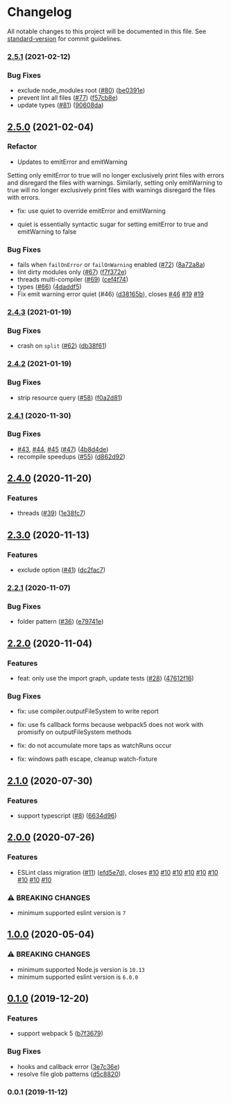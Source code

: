 # Changelog

All notable changes to this project will be documented in this file. See [standard-version](https://github.com/conventional-changelog/standard-version) for commit guidelines.

### [2.5.1](https://github.com/webpack-contrib/eslint-webpack-plugin/compare/v2.5.0...v2.5.1) (2021-02-12)


### Bug Fixes

* exclude node_modules root ([#80](https://github.com/webpack-contrib/eslint-webpack-plugin/issues/80)) ([be0391e](https://github.com/webpack-contrib/eslint-webpack-plugin/commit/be0391e28322e220cf628f842f35b3d800c284c0))
* prevent lint all files ([#77](https://github.com/webpack-contrib/eslint-webpack-plugin/issues/77)) ([f57cb8e](https://github.com/webpack-contrib/eslint-webpack-plugin/commit/f57cb8e1f01c522e562f0af3460d900d7fbba94f))
* update types ([#81](https://github.com/webpack-contrib/eslint-webpack-plugin/issues/81)) ([90608da](https://github.com/webpack-contrib/eslint-webpack-plugin/commit/90608da93f13ae2de70c2696d4284c1558a3f301))

## [2.5.0](https://github.com/webpack-contrib/eslint-webpack-plugin/compare/v2.4.3...v2.5.0) (2021-02-04)


### Refactor

* Updates to emitError and emitWarning

Setting only emitError to true will no longer exclusively print files with errors
and disregard the files with warnings. Similarly, setting only emitWarning to true
will no longer exclusively print files with warnings disregard the files with errors.

* fix: use quiet to override emitError and emitWarning

- quiet is essentially syntactic sugar for setting emitError to true
and emitWarning to false

### Bug Fixes

* fails when `failOnError` or `failOnWarning` enabled ([#72](https://github.com/webpack-contrib/eslint-webpack-plugin/issues/72)) ([8a72a8a](https://github.com/webpack-contrib/eslint-webpack-plugin/commit/8a72a8ad26b8decb800f955d8f4d362f280c4d0f))
* lint dirty modules only ([#67](https://github.com/webpack-contrib/eslint-webpack-plugin/issues/67)) ([f7f372e](https://github.com/webpack-contrib/eslint-webpack-plugin/commit/f7f372e800e75fcd2928655648fee01266c6d158))
* threads multi-compiler ([#69](https://github.com/webpack-contrib/eslint-webpack-plugin/issues/69)) ([cef4f74](https://github.com/webpack-contrib/eslint-webpack-plugin/commit/cef4f7473707fb3f069ec44c54b5ed2d27d931f8))
* types ([#66](https://github.com/webpack-contrib/eslint-webpack-plugin/issues/66)) ([4daddf5](https://github.com/webpack-contrib/eslint-webpack-plugin/commit/4daddf5335b2c78203482d7e7f6d82a909277212))
* Fix emit warning error quiet (#46) ([d38165b](https://github.com/webpack-contrib/eslint-webpack-plugin/commit/d38165bef1e2d73a9d53f42d80b926c9eab12707)), closes [#46](https://github.com/webpack-contrib/eslint-webpack-plugin/issues/46) [#19](https://github.com/webpack-contrib/eslint-webpack-plugin/issues/19) [#19](https://github.com/webpack-contrib/eslint-webpack-plugin/issues/19)

### [2.4.3](https://github.com/webpack-contrib/eslint-webpack-plugin/compare/v2.4.2...v2.4.3) (2021-01-19)


### Bug Fixes

* crash on `split` ([#62](https://github.com/webpack-contrib/eslint-webpack-plugin/issues/62)) ([db38f61](https://github.com/webpack-contrib/eslint-webpack-plugin/commit/db38f611965cfdec83984364e0b982bbd7a678e0))

### [2.4.2](https://github.com/webpack-contrib/eslint-webpack-plugin/compare/v2.4.1...v2.4.2) (2021-01-19)


### Bug Fixes

* strip resource query ([#58](https://github.com/webpack-contrib/eslint-webpack-plugin/issues/58)) ([f0a2d81](https://github.com/webpack-contrib/eslint-webpack-plugin/commit/f0a2d81a4feecf87e13649f2930f773c04fa3814))

### [2.4.1](https://github.com/webpack-contrib/eslint-webpack-plugin/compare/v2.4.0...v2.4.1) (2020-11-30)


### Bug Fixes

* [#43](https://github.com/webpack-contrib/eslint-webpack-plugin/issues/43), [#44](https://github.com/webpack-contrib/eslint-webpack-plugin/issues/44), [#45](https://github.com/webpack-contrib/eslint-webpack-plugin/issues/45) ([#47](https://github.com/webpack-contrib/eslint-webpack-plugin/issues/47)) ([4b8d4de](https://github.com/webpack-contrib/eslint-webpack-plugin/commit/4b8d4def970381126f70c8407eb708c1c975bbf5))
* recompile speedups ([#55](https://github.com/webpack-contrib/eslint-webpack-plugin/issues/55)) ([d862d92](https://github.com/webpack-contrib/eslint-webpack-plugin/commit/d862d9291853c6b7430a0dbdc965b16db0723925))

## [2.4.0](https://github.com/webpack-contrib/eslint-webpack-plugin/compare/v2.3.0...v2.4.0) (2020-11-20)


### Features

* threads ([#39](https://github.com/webpack-contrib/eslint-webpack-plugin/issues/39)) ([1e38fc7](https://github.com/webpack-contrib/eslint-webpack-plugin/commit/1e38fc77fd575d9e56be0da6a206ded54a8f7c34))

## [2.3.0](https://github.com/webpack-contrib/eslint-webpack-plugin/compare/v2.2.1...v2.3.0) (2020-11-13)


### Features

* exclude option ([#41](https://github.com/webpack-contrib/eslint-webpack-plugin/issues/41)) ([dc2fac7](https://github.com/webpack-contrib/eslint-webpack-plugin/commit/dc2fac7918c0733f26fa5a1683315bf439370559))

### [2.2.1](https://github.com/webpack-contrib/eslint-webpack-plugin/compare/v2.2.0...v2.2.1) (2020-11-07)


### Bug Fixes

* folder pattern ([#36](https://github.com/webpack-contrib/eslint-webpack-plugin/issues/36)) ([e79741e](https://github.com/webpack-contrib/eslint-webpack-plugin/commit/e79741ee22d04c8c6e4d6f11d6869434ed5b339d))

## [2.2.0](https://github.com/webpack-contrib/eslint-webpack-plugin/compare/v1.0.0...v2.2.0) (2020-11-04)


### Features

* feat: only use the import graph, update tests ([#28](https://github.com/webpack-contrib/eslint-webpack-plugin/pull/28)) ([47612f16](https://github.com/webpack-contrib/eslint-webpack-plugin/commit/47612f16894f22f4b5c3848595bba48ca8eb9b0f))

### Bug Fixes

* fix: use compiler.outputFileSystem to write report

* fix: use fs callback forms because webpack5 does not work with promisify on outputFileSystem methods

* fix: do not accumulate more taps as watchRuns occur

* fix: windows path escape, cleanup watch-fixture

## [2.1.0](https://github.com/webpack-contrib/eslint-webpack-plugin/compare/v1.0.0...v2.1.0) (2020-07-30)


### Features

* support typescript ([#8](https://github.com/webpack-contrib/eslint-webpack-plugin/issues/8)) ([6634d96](https://github.com/webpack-contrib/eslint-webpack-plugin/commit/6634d96e7e80dd2d7097479f13a48115e0544f59))

## [2.0.0](https://github.com/webpack-contrib/eslint-webpack-plugin/compare/v1.0.0...v2.0.0) (2020-07-26)


### Features

* ESLint class migration ([#11](https://github.com/webpack-contrib/eslint-webpack-plugin/issues/11)) ([efd5e7d](https://github.com/webpack-contrib/eslint-webpack-plugin/commit/efd5e7d01b8569c5dcb2808f618f56e4857fcf52)), closes [#10](https://github.com/webpack-contrib/eslint-webpack-plugin/issues/10) [#10](https://github.com/webpack-contrib/eslint-webpack-plugin/issues/10) [#10](https://github.com/webpack-contrib/eslint-webpack-plugin/issues/10) [#10](https://github.com/webpack-contrib/eslint-webpack-plugin/issues/10) [#10](https://github.com/webpack-contrib/eslint-webpack-plugin/issues/10) [#10](https://github.com/webpack-contrib/eslint-webpack-plugin/issues/10) [#10](https://github.com/webpack-contrib/eslint-webpack-plugin/issues/10) [#10](https://github.com/webpack-contrib/eslint-webpack-plugin/issues/10) [#10](https://github.com/webpack-contrib/eslint-webpack-plugin/issues/10)

### ⚠ BREAKING CHANGES

* minimum supported eslint version is `7`

## [1.0.0](https://github.com/webpack-contrib/eslint-webpack-plugin/compare/v0.1.0...v1.0.0) (2020-05-04)

### ⚠ BREAKING CHANGES

* minimum supported Node.js version is `10.13`
* minimum supported eslint version is `6.0.0`

## [0.1.0](https://github.com/webpack-contrib/eslint-webpack-plugin/compare/v0.0.1...v0.1.0) (2019-12-20)


### Features

* support webpack 5 ([b7f3679](https://github.com/webpack-contrib/eslint-webpack-plugin/commit/b7f3679a8d5e5166376caec2a28ed38d6772bcca))


### Bug Fixes

* hooks and callback error ([3e7c36e](https://github.com/webpack-contrib/eslint-webpack-plugin/commit/3e7c36e78e7c05bb5559adced2f92317affbf1ff))
* resolve file glob patterns ([d5c8820](https://github.com/webpack-contrib/eslint-webpack-plugin/commit/d5c8820d9467e8794a4aa3944bf6ded746d79411))

### 0.0.1 (2019-11-12)
